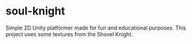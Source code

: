 # soul-knight
Simple 2D Unity platformer made for fun and educational purposes. This project uses some textures from the Shovel Knight.
